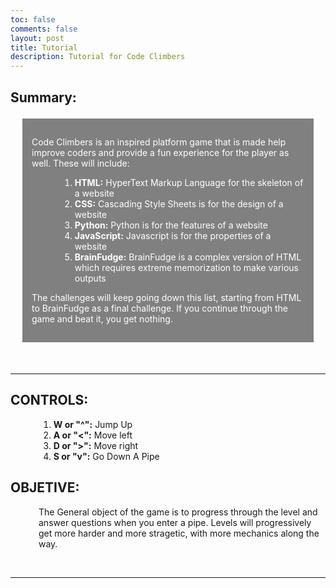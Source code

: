 ```yaml
---
toc: false
comments: false
layout: post
title: Tutorial
description: Tutorial for Code Climbers
---
```

<head>
<style>
    .titles {
        text-indent: 10px;
    }
    .summary {
        background-color: grey;
        color: white;
        border: 4px solid white;
        margin: 15px;
        padding: 15px;
    }
    .Tutorial {
        margin-left: 45px;
    }
</style>
</head>
<html>
<body>
    <div class = "title">
        <h2> Summary: </h2>
    </div>
    <div class = "summary">
        <p>Code Climbers is an inspired platform game that is made help improve coders and provide a fun experience for the player as well. These will include: </p>
    <div class = "Tutorial">
        <ol>
            <li><b>HTML:</b> HyperText Markup Language for the skeleton of a website</li>
            <li><b>CSS:</b> Cascading Style Sheets is for the design of a website</li>
            <li><b>Python:</b> Python is for the features of a website</li>
            <li><b>JavaScript:</b> Javascript is for the properties of a website</li>
            <li><b>BrainFudge:</b> BrainFudge is a complex version of HTML which requires extreme memorization to make various outputs</li>
        </ol>
    </div>
        <p> The challenges will keep going down this list, starting from HTML to BrainFudge as a final challenge. If you continue through the game and beat it, you get nothing.</p>
    </div>
    <br><hr>
    <div class = "title">
        <h2> <b> CONTROLS: </b> </h2>
    </div>
    <div class = "Tutorial">
        <ol>
            <li><b>W or "^":</b> Jump Up</li>
            <li><b>A or "<":</b> Move left</li>
            <li><b>D or ">":</b> Move right</li>
            <li><b>S or "v":</b> Go Down A Pipe</li>
        </ol>
    </div>
    <div class = "title">
        <h2> <b>OBJETIVE:</b> </h2>
    </div>
    <div class = "Tutorial">
        <p> The General object of the game is to progress through the level and answer questions when you enter a pipe. Levels will progressively get more harder and more stragetic, with more mechanics along the way.</p>
    </div>
    <br><hr>
</body>
</html>